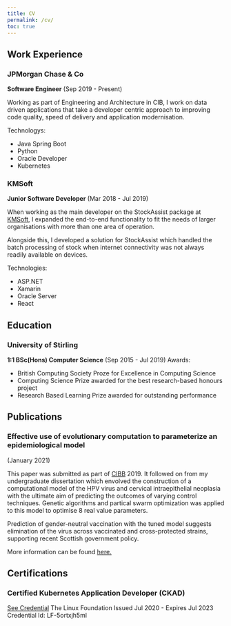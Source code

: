 ```yaml
---
title: CV
permalink: /cv/
toc: true
---
```


## Work Experience
### JPMorgan Chase & Co 
**Software Engineer** (Sep 2019 - Present)

Working as part of Engineering and Architecture in CIB, I work on data driven applications 
that take a developer centric approach to improving code quality, speed of delivery and application modernisation.

Technologys:
- Java Spring Boot
- Python
- Oracle Developer
- Kubernetes

### KMSoft 
**Junior Software Developer** (Mar 2018 - Jul 2019)

When working as the main developer on the StockAssist package at [KMSoft](https://www.kmsoft.co.uk/), I expanded the end-to-end functionality to fit the needs of larger
organisations with more than one area of operation. 

Alongside this, I developed a solution for StockAssist which handled the batch processing of stock
when internet connectivity was not always readily available on devices.

Technologies:
- ASP.NET
- Xamarin
- Oracle Server
- React

## Education
### University of Stirling
**1:1 BSc(Hons) Computer Science** (Sep 2015 - Jul 2019)
Awards:
- British Computing Society Proze for Excellence in Computing Science
- Computing Science Prize awarded for the best research-based honours project
- Research Based Learning Prize awarded for outstanding performance

## Publications
### Effective use of evolutionary computation to parameterize an epidemiological model
(January 2021)

This paper was submitted as part of [CIBB](https://en.wikipedia.org/wiki/International_Conference_on_Computational_Intelligence_Methods_for_Bioinformatics_and_Biostatistics) 2019. It followed on from my undergraduate dissertation which envolved the construction of
a computational model of the HPV virus and cervical intraepithelial neoplasia with the ultimate aim of predicting the outcomes of varying control techniques.
Genetic algorithms and partical swarm optimization was applied to this model to optimise 8 real value parameters.

Prediction of gender-neutral vaccination with the tuned model suggests elimination of the virus across vaccinated and cross-protected strains, supporting recent Scottish government policy.

More information can be found [here.](https://dspace.stir.ac.uk/handle/1893/31443#.X6fePCynyEc)

## Certifications
### Certified Kubernetes Application Developer (CKAD)
[See Credential](https://www.credly.com/badges/6c277ee9-fc41-49df-94ca-909302134f88)
The Linux Foundation
Issued Jul 2020 - Expires Jul 2023
Credential Id: LF-5ortxjh5ml